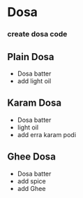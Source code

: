 # Dosa

### create dosa code

## Plain Dosa

* Dosa batter
* add light oil

## Karam Dosa
* Dosa batter
* light oil
* add erra karam podi

## Ghee Dosa
* Dosa batter
* add spice
* add Ghee



